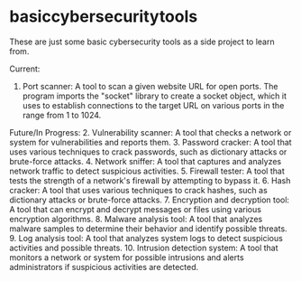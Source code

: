 # basiccybersecuritytools
These are just some basic cybersecurity tools as a side project to learn from.

Current:
1. Port scanner: A tool to scan a given website URL for open ports. The program imports the "socket" library to create a socket object, which it uses to establish connections to the target URL on various ports in the range from 1 to 1024.



Future/In Progress:
2. Vulnerability scanner: A tool that checks a network or system for vulnerabilities and reports them.
3. Password cracker: A tool that uses various techniques to crack passwords, such as dictionary attacks or brute-force attacks.
4. Network sniffer: A tool that captures and analyzes network traffic to detect suspicious activities.
5. Firewall tester: A tool that tests the strength of a network's firewall by attempting to bypass it.
6. Hash cracker: A tool that uses various techniques to crack hashes, such as dictionary attacks or brute-force attacks.
7. Encryption and decryption tool: A tool that can encrypt and decrypt messages or files using various encryption algorithms.
8. Malware analysis tool: A tool that analyzes malware samples to determine their behavior and identify possible threats.
9. Log analysis tool: A tool that analyzes system logs to detect suspicious activities and possible threats.
10. Intrusion detection system: A tool that monitors a network or system for possible intrusions and alerts administrators if suspicious activities are detected.
